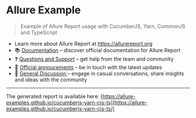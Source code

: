 # Allure Example

> Example of Allure Report usage with CucumberJS, Yarn, CommonJS and TypeScript

<!--<img src="https://allurereport.org/public/img/allure-report.svg" alt="Allure Report logo" style="float: right" />-->

- Learn more about Allure Report at https://allurereport.org
- 📚 [Documentation](https://allurereport.org/docs/) – discover official documentation for Allure Report
- ❓ [Questions and Support](https://github.com/orgs/allure-framework/discussions/categories/questions-support) – get help from the team and community
- 📢 [Official annoucements](https://github.com/orgs/allure-framework/discussions/categories/announcements) – be in touch with the latest updates
- 💬 [General Discussion ](https://github.com/orgs/allure-framework/discussions/categories/general-discussion) – engage in casual conversations, share insights and ideas with the community

---

The generated report is available here: [https://allure-examples.github.io/cucumberjs-yarn-cjs-ts](https://allure-examples.github.io/cucumberjs-yarn-cjs-ts/)
